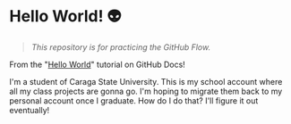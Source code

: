 # Hello World! 👽
> *This repository is for practicing the GitHub Flow.*

From the "[Hello World](https://docs.github.com/en/get-started/start-your-journey/hello-world)" tutorial on GitHub Docs!

I'm a student of Caraga State University. This is my school account where all my class projects are gonna go. I'm hoping to migrate them back to my personal account once I graduate. How do I do that? I'll figure it out eventually!
